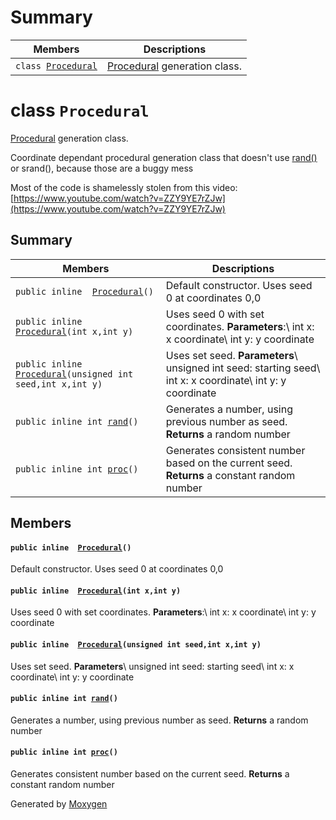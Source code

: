 # Summary

 Members                        | Descriptions                                
--------------------------------|---------------------------------------------
`class `[`Procedural`](#classProcedural) | [Procedural](#classProcedural) generation class.

# class `Procedural` 

[Procedural](#classProcedural) generation class.

Coordinate dependant procedural generation class that doesn't use [rand()](#classProcedural_1a1d0478c541128da8668fc6ca62e23cf4) or srand(), because those are a buggy mess

Most of the code is shamelessly stolen from this video: [https://www.youtube.com/watch?v=ZZY9YE7rZJw](https://www.youtube.com/watch?v=ZZY9YE7rZJw)

## Summary

 Members                        | Descriptions                                
--------------------------------|---------------------------------------------
`public inline  `[`Procedural`](#classProcedural_1a06e6bfc92eff9aa55b6deb4886275afe)`()` | Default constructor. Uses seed 0 at coordinates 0,0
`public inline  `[`Procedural`](#classProcedural_1a2ac0bf63eac1e56865b2eb4edf213a6d)`(int x,int y)` | Uses seed 0 with set coordinates. **Parameters**:\ int x: x coordinate\ int y: y coordinate
`public inline  `[`Procedural`](#classProcedural_1a9cb3bad40266e7a6bcf788ba15ef6fec)`(unsigned int seed,int x,int y)` | Uses set seed. **Parameters**\ unsigned int seed: starting seed\ int x: x coordinate\ int y: y coordinate
`public inline int `[`rand`](#classProcedural_1a1d0478c541128da8668fc6ca62e23cf4)`()` | Generates a number, using previous number as seed. **Returns** a random number
`public inline int `[`proc`](#classProcedural_1a1049f905c9a6eba14911e66daa1c4dce)`()` | Generates consistent number based on the current seed. **Returns** a constant random number

## Members

#### `public inline  `[`Procedural`](#classProcedural_1a06e6bfc92eff9aa55b6deb4886275afe)`()` 

Default constructor. Uses seed 0 at coordinates 0,0

#### `public inline  `[`Procedural`](#classProcedural_1a2ac0bf63eac1e56865b2eb4edf213a6d)`(int x,int y)` 

Uses seed 0 with set coordinates. **Parameters**:\ int x: x coordinate\ int y: y coordinate

#### `public inline  `[`Procedural`](#classProcedural_1a9cb3bad40266e7a6bcf788ba15ef6fec)`(unsigned int seed,int x,int y)` 

Uses set seed. **Parameters**\ unsigned int seed: starting seed\ int x: x coordinate\ int y: y coordinate

#### `public inline int `[`rand`](#classProcedural_1a1d0478c541128da8668fc6ca62e23cf4)`()` 

Generates a number, using previous number as seed. **Returns** a random number

#### `public inline int `[`proc`](#classProcedural_1a1049f905c9a6eba14911e66daa1c4dce)`()` 

Generates consistent number based on the current seed. **Returns** a constant random number

Generated by [Moxygen](https://sourcey.com/moxygen)